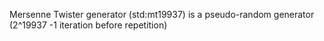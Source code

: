 

Mersenne Twister generator (std:mt19937) is a pseudo-random generator (2^19937 -1 iteration before repetition)